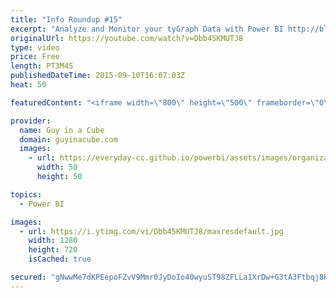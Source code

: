 ```yaml
---
title: "Info Roundup #15"
excerpt: "Analyze and Monitor your tyGraph Data with Power BI http://blogs.msdn.com/b/powerbi/archive/2015/09/09/analyze-and-monitor-your-tygraph-data-with-power-bi.aspx  Power BI Weekly Service Update http://blogs.msdn.com/b/powerbi/archive/2015/09/08/power-bi-weekly-service-update-9815.aspx  Plotting time series"
originalUrl: https://youtube.com/watch?v=Dbb45KMUTJ8
type: video
price: Free
length: PT3M4S
publishedDateTime: 2015-09-10T16:07:03Z
heat: 50

featuredContent: "<iframe width=\"800\" height=\"500\" frameborder=\"0\" src=\"https://www.youtube.com/embed/Dbb45KMUTJ8\" allow=\"accelerometer; autoplay; encrypted-media; gyroscope; picture-in-picture\" allowfullscreen></iframe>"

provider:
  name: Guy in a Cube
  domain: guyinacube.com
  images:
    - url: https://everyday-cc.github.io/powerbi/assets/images/organizations/guyinacube.com-50x50.jpg
      width: 50
      height: 50

topics:
  - Power BI

images:
  - url: https://i.ytimg.com/vi/Dbb45KMUTJ8/maxresdefault.jpg
    width: 1280
    height: 720
    isCached: true

secured: "gNwwMe7dKPEepoFZvV9Mmr0JyDoIo40wyuST98ZFLLa1XrDw+G3tA3Ftbqj8Ki0X74T7Mx03wIJyBJE2AtEwjmQBQA8zHox+1pIqOEpbCFp/Y7NcND6XZVl+DBc8x3E7QiRPfv6yjXs/9tp72w9eg5ooC1Sq4oyPO2EZ4ozlCuEkXEU8lKzAXgC2TfkLDjikNIrcxVxw71V6vHr8r0a5tEQyTy3IARIki4i4L137WaqkmWlnGt/VWSP6eDFTLOYLoue8L+R26uepgTDbPP98ed5W48868VdaEmkjZhOrikvUQloF3+oU1E0pDjHrTUzxcoAma4vRjb5gPNmTT7SPb52YhOwR0sSec03X5Xb3Z5AnA3j+pxAhvcUJYFybJCudaN0M9YzUF06w5+z9IPc76SwuQcPHpjFnHdEDF7AV+zs=;wTUi4+NKthiosSpC+Zn2Og=="
---
```


